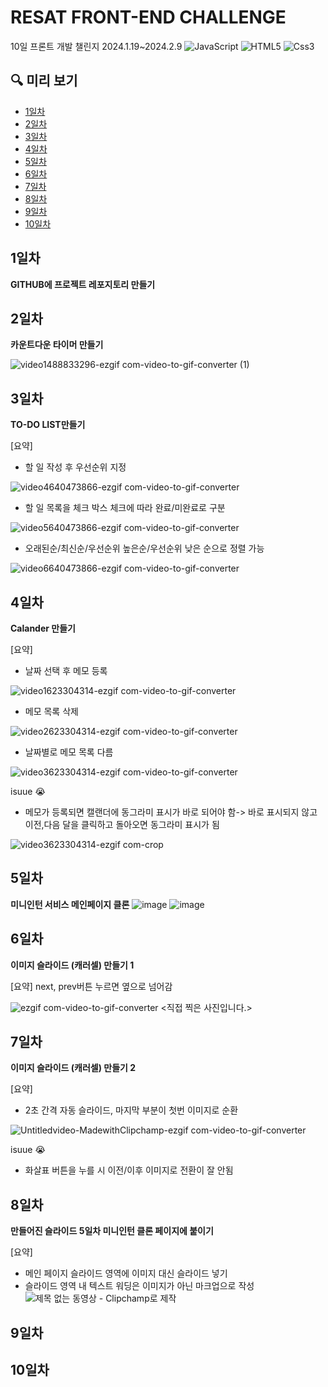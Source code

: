 # RESAT FRONT-END CHALLENGE

10일 프론트 개발 챌린지 2024.1.19~2024.2.9
 ![JavaScript](https://img.shields.io/badge/Javascript-F7DF1E?style=flat-square&logo=Javascript&logoColor=black)
 ![HTML5](https://img.shields.io/badge/HTML5-E34F26?style=flat-square&logo=HTML5&logoColor=white)
 ![Css3](https://img.shields.io/badge/CSS3-1572B6?style=flat-square&logo=CSS3&logoColor=white)

## 🔍 미리 보기
- [1일차](#1일차)
- [2일차](#2일차)
- [3일차](#3일차)
- [4일차](#4일차)
- [5일차](#5일차)
- [6일차](#6일차)
- [7일차](#7일차)
- [8일차](#8일차)
- [9일차](#9일차)
- [10일차](#10일차)

## 1일차
**GITHUB에 프로젝트 레포지토리 만들기**

## 2일차
**카운트다운 타이머 만들기**

![video1488833296-ezgif com-video-to-gif-converter (1)](https://github.com/SeungHuiHan/RESAT_Front/assets/98226400/1033d0d7-da9d-4b19-a0a2-184536c02e65)

## 3일차
**TO-DO LIST만들기**

[요약]
- 할 일 작성 후 우선순위 지정
  
 ![video4640473866-ezgif com-video-to-gif-converter](https://github.com/SeungHuiHan/RESAT_Front/assets/98226400/4c34b185-8ead-4088-91db-53b5917c6a32)

- 할 일 목록을 체크 박스 체크에 따라 완료/미완료로 구분
  
 ![video5640473866-ezgif com-video-to-gif-converter](https://github.com/SeungHuiHan/RESAT_Front/assets/98226400/4a731605-e533-424c-835f-137fe42a204e)

- 오래된순/최신순/우선순위 높은순/우선순위 낮은 순으로 정렬 가능
  
 ![video6640473866-ezgif com-video-to-gif-converter](https://github.com/SeungHuiHan/RESAT_Front/assets/98226400/44889135-75ba-4c2e-b4f6-f6b79e46d23e)


## 4일차
**Calander 만들기**

[요약]
- 날짜 선택 후 메모 등록

![video1623304314-ezgif com-video-to-gif-converter](https://github.com/SeungHuiHan/RESAT_Front/assets/98226400/b7e1b413-65f4-488c-80b1-88d920b1627d)

- 메모 목록 삭제

![video2623304314-ezgif com-video-to-gif-converter](https://github.com/SeungHuiHan/RESAT_Front/assets/98226400/adce124a-d688-45e6-bf01-582d59f6f79e)

-  날짜별로 메모 목록 다름

![video3623304314-ezgif com-video-to-gif-converter](https://github.com/SeungHuiHan/RESAT_Front/assets/98226400/413f9e9a-0b97-4a95-8210-a42adc21a347)

isuue :sob:

- 메모가 등록되면 캘랜더에 동그라미 표시가 바로 되어야 함-> 바로 표시되지 않고 이전,다음 달을 클릭하고 돌아오면 동그라미 표시가 됨

![video3623304314-ezgif com-crop](https://github.com/SeungHuiHan/RESAT_Front/assets/98226400/f2553bb1-60ee-4357-bf45-383f9ae86eef)

## 5일차

**미니인턴 서비스 메인페이지 클론**
![image](https://github.com/SeungHuiHan/RESAT_Front/assets/98226400/11ba4c00-ec88-42b8-9d17-0c08aad29bae)
![image](https://github.com/SeungHuiHan/RESAT_Front/assets/98226400/8681da85-b369-464d-9f02-a0e32dc8b968)



## 6일차
**이미지 슬라이드 (캐러셀) 만들기 1**

[요약] next, prev버튼 누르면 옆으로 넘어감

![ezgif com-video-to-gif-converter](https://github.com/SeungHuiHan/RESAT_Front/assets/98226400/8cc65bb0-16e6-4e99-a9bd-7f553ac1da3e)
<직접 찍은 사진입니다.>


## 7일차
**이미지 슬라이드 (캐러셀) 만들기 2**

[요약] 
- 2초 간격 자동 슬라이드, 마지막 부분이 첫번 이미지로 순환

![Untitledvideo-MadewithClipchamp-ezgif com-video-to-gif-converter](https://github.com/SeungHuiHan/RESAT_Front/assets/98226400/121bacda-d18a-45c9-95a5-790101adbb7b)

isuue :sob:
- 화살표 버튼을 누를 시 이전/이후 이미지로 전환이 잘 안됨
  
## 8일차
**만들어진 슬라이드 5일차 미니인턴 클론 페이지에 붙이기**

[요약]
- 메인 페이지 슬라이드 영역에 이미지 대신 슬라이드 넣기
- 슬라이드 영역 내 텍스트 워딩은 이미지가 아닌 마크업으로 작성
![제목 없는 동영상 - Clipchamp로 제작](https://github.com/SeungHuiHan/RESAT_Front/assets/98226400/d4e054dc-7e77-4de6-a8b7-0fb814d115db)


## 9일차

## 10일차
